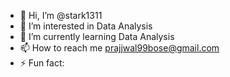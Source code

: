 - 👋 Hi, I’m @stark1311
- 👀 I’m interested in Data Analysis
- 🌱 I’m currently learning Data Analysis
- 📫 How to reach me [prajjwal99bose@gmail.com](mailto:prajjwal99bose@gmail.com)
- ⚡ Fun fact: 

<!---
stark1311/stark1311 is a ✨ special ✨ repository because its `README.md` (this file) appears on your GitHub profile.
You can click the Preview link to take a look at your changes.
--->
